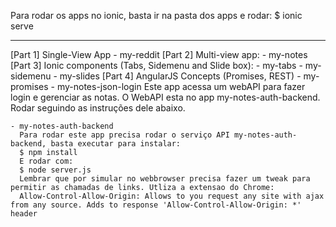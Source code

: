 Para rodar os apps no ionic, basta ir na pasta dos apps e rodar:
  $ ionic serve


****************************
[Part 1] Single-View App
    - my-reddit
[Part 2] Multi-view app:
    - my-notes
[Part 3] Ionic components (Tabs, Sidemenu and Slide box):
    - my-tabs
    - my-sidemenu
    - my-slides
[Part 4] AngularJS Concepts (Promises, REST)
    - my-promises
    - my-notes-json-login
    Este app acessa um webAPI para fazer login e gerenciar as notas. O WebAPI esta no app my-notes-auth-backend. Rodar seguindo as instruções dele abaixo.

    - my-notes-auth-backend
      Para rodar este app precisa rodar o serviço API my-notes-auth-backend, basta executar para instalar:
      $ npm install
      E rodar com:
      $ node server.js
      Lembrar que por simular no webbrowser precisa fazer um tweak para permitir as chamadas de links. Utliza a extensao do Chrome:
      Allow-Control-Allow-Origin: Allows to you request any site with ajax from any source. Adds to response 'Allow-Control-Allow-Origin: *' header
